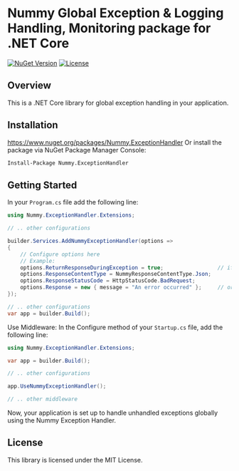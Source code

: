 # Nummy Global Exception & Logging Handling, Monitoring package for .NET Core

[![NuGet Version](https://img.shields.io/nuget/v/Nummy.ExceptionHandler.svg)](https://www.nuget.org/packages/Nummy.ExceptionHandler/)
[![License](https://img.shields.io/badge/license-MIT-blue.svg)](LICENSE)

## Overview

This is a .NET Core library for global exception handling in your application.

## Installation

https://www.nuget.org/packages/Nummy.ExceptionHandler
Or install the package via NuGet Package Manager Console:

```bash
Install-Package Nummy.ExceptionHandler
```

## Getting Started

In your `Program.cs` file add the following line:

```csharp
using Nummy.ExceptionHandler.Extensions;
```

```csharp
// .. other configurations

builder.Services.AddNummyExceptionHandler(options =>
{
    // Configure options here
    // Example: 
    options.ReturnResponseDuringException = true;                 // if false, the app throws exceptions as a normal
    options.ResponseContentType = NummyResponseContentType.Json;
    options.ResponseStatusCode = HttpStatusCode.BadRequest;
    options.Response = new { message = "An error occurred" };     // or your custom object
});

// .. other configurations
var app = builder.Build();
```

Use Middleware: In the Configure method of your `Startup.cs` file, add the following line:

```csharp
using Nummy.ExceptionHandler.Extensions;
```

```csharp
var app = builder.Build();

// .. other configurations

app.UseNummyExceptionHandler();

// .. other middleware
```

Now, your application is set up to handle unhandled exceptions globally using the Nummy Exception Handler.

## License

This library is licensed under the MIT License.